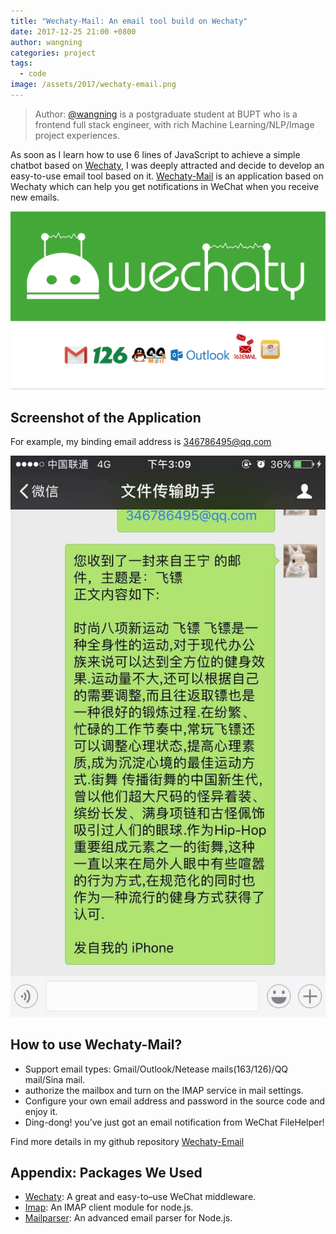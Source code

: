 ```yaml
---
title: "Wechaty-Mail: An email tool build on Wechaty"
date: 2017-12-25 21:00 +0800
author: wangning
categories: project
tags:
  - code
image: /assets/2017/wechaty-email.png
---
```


> Author: [@wangning](https://github.com/wnbupt/wechaty_email) is a postgraduate student at BUPT who is a frontend full stack engineer, with rich Machine Learning/NLP/Image project experiences.

As soon as I learn how to use 6 lines of JavaScript to achieve a simple chatbot based on [Wechaty](https://github.com/wechaty/wechaty), I was deeply attracted and decide to develop an easy-to-use email tool based on it. [Wechaty-Mail](https://github.com/wnbupt/wechaty_email) is an application based on Wechaty which can help you get notifications in WeChat when you receive new emails.

![wechaty_email](/assets/2017/wechaty-email.png)

## Screenshot of the Application

For example, my binding email address is 346786495@qq.com

![wechaty-email](/assets/2017/wechaty-email-demo.jpeg)

## How to use Wechaty-Mail?

* Support email types: Gmail/Outlook/Netease mails(163/126)/QQ mail/Sina mail.
* authorize the mailbox and turn on the IMAP service in mail settings.
* Configure your own email address and password in the source code and enjoy it.
* Ding-dong! you’ve just got an email notification from WeChat FileHelper!

Find more details in my github repository [Wechaty-Email](https://github.com/wnbupt/wechaty_email)

## Appendix: Packages We Used

* [Wechaty](https://github.com/wechaty/wechaty): A great and easy-to–use WeChat middleware.
* [Imap](https://github.com/mscdex/node-imap): An IMAP client module for node.js.
* [Mailparser](https://github.com/nodemailer/mailparser): An advanced email parser for Node.js.

